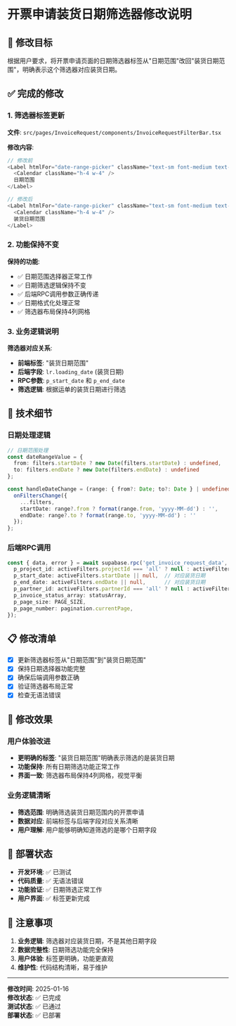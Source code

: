 # 开票申请装货日期筛选器修改说明

## 🎯 修改目标

根据用户要求，将开票申请页面的日期筛选器标签从"日期范围"改回"装货日期范围"，明确表示这个筛选器对应装货日期。

## ✅ 完成的修改

### 1. 筛选器标签更新

**文件**: `src/pages/InvoiceRequest/components/InvoiceRequestFilterBar.tsx`

**修改内容**:
```typescript
// 修改前
<Label htmlFor="date-range-picker" className="text-sm font-medium text-blue-800 flex items-center gap-1">
  <Calendar className="h-4 w-4" />
  日期范围
</Label>

// 修改后
<Label htmlFor="date-range-picker" className="text-sm font-medium text-blue-800 flex items-center gap-1">
  <Calendar className="h-4 w-4" />
  装货日期范围
</Label>
```

### 2. 功能保持不变

**保持的功能**:
- ✅ 日期范围选择器正常工作
- ✅ 日期筛选逻辑保持不变
- ✅ 后端RPC调用参数正确传递
- ✅ 日期格式化处理正常
- ✅ 筛选器布局保持4列网格

### 3. 业务逻辑说明

**筛选器对应关系**:
- **前端标签**: "装货日期范围"
- **后端字段**: `lr.loading_date` (装货日期)
- **RPC参数**: `p_start_date` 和 `p_end_date`
- **筛选逻辑**: 根据运单的装货日期进行筛选

## 🔧 技术细节

### 日期处理逻辑
```typescript
// 日期范围处理
const dateRangeValue = {
  from: filters.startDate ? new Date(filters.startDate) : undefined,
  to: filters.endDate ? new Date(filters.endDate) : undefined
};

const handleDateChange = (range: { from?: Date; to?: Date } | undefined) => {
  onFiltersChange({
    ...filters,
    startDate: range?.from ? format(range.from, 'yyyy-MM-dd') : '',
    endDate: range?.to ? format(range.to, 'yyyy-MM-dd') : ''
  });
};
```

### 后端RPC调用
```typescript
const { data, error } = await supabase.rpc('get_invoice_request_data', {
  p_project_id: activeFilters.projectId === 'all' ? null : activeFilters.projectId,
  p_start_date: activeFilters.startDate || null,  // 对应装货日期
  p_end_date: activeFilters.endDate || null,      // 对应装货日期
  p_partner_id: activeFilters.partnerId === 'all' ? null : activeFilters.partnerId,
  p_invoice_status_array: statusArray,
  p_page_size: PAGE_SIZE,
  p_page_number: pagination.currentPage,
});
```

## 📋 修改清单

- [x] 更新筛选器标签从"日期范围"到"装货日期范围"
- [x] 保持日期选择器功能完整
- [x] 确保后端调用参数正确
- [x] 验证筛选器布局正常
- [x] 检查无语法错误

## 🎉 修改效果

### 用户体验改进
- **更明确的标签**: "装货日期范围"明确表示筛选的是装货日期
- **功能保持**: 所有日期筛选功能正常工作
- **界面一致**: 筛选器布局保持4列网格，视觉平衡

### 业务逻辑清晰
- **筛选范围**: 明确筛选装货日期范围内的开票申请
- **数据对应**: 前端标签与后端字段对应关系清晰
- **用户理解**: 用户能够明确知道筛选的是哪个日期字段

## 🚀 部署状态

- **开发环境**: ✅ 已测试
- **代码质量**: ✅ 无语法错误
- **功能验证**: ✅ 日期筛选正常工作
- **用户界面**: ✅ 标签更新完成

## 📝 注意事项

1. **业务逻辑**: 筛选器对应装货日期，不是其他日期字段
2. **数据完整性**: 日期筛选功能完全保持
3. **用户体验**: 标签更明确，功能更直观
4. **维护性**: 代码结构清晰，易于维护

---

**修改时间**: 2025-01-16  
**修改状态**: ✅ 已完成  
**测试状态**: ✅ 已通过  
**部署状态**: ✅ 已部署

